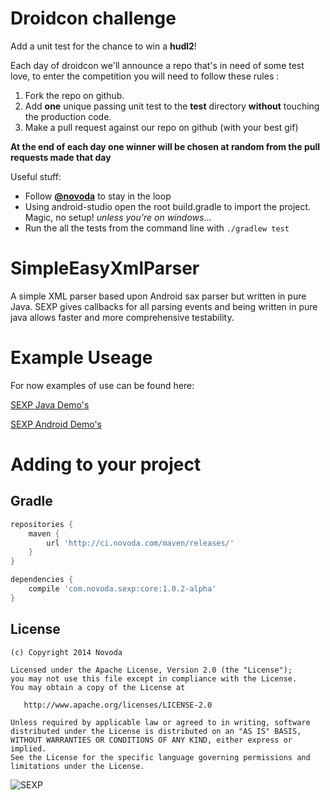 Droidcon challenge
==

Add a unit test for the chance to win a **hudl2**!

Each day of droidcon we'll announce a repo that's in need of some test love, to enter the competition you will need to follow these rules :

1. Fork the repo on github.
2. Add **one** unique passing unit test to the **test** directory **without** touching the production code.
3. Make a pull request against our repo on github (with your best gif)

**At the end of each day one winner will be chosen at random from the pull requests made that day**

Useful stuff:

- Follow **[@novoda](http://twitter.com/novoda)** to stay in the loop
- Using android-studio open the root build.gradle to import the project. Magic, no setup! *unless you're on windows*...
- Run the all the tests from the command line with `./gradlew test`


SimpleEasyXmlParser
===================

A simple XML parser based upon Android sax parser but written in pure Java. SEXP gives callbacks for all parsing events and being written in pure java allows faster and more comprehensive testability.

Example Useage
===============


For now examples of use can be found here:


[SEXP Java Demo's](https://github.com/novoda/SimpleEasyXmlParser/tree/master/demo/src/main/java/com/novoda/demo)

[SEXP Android Demo's](https://github.com/novoda/SimpleEasyXmlParser/tree/master/demo/src/main/java/com/novoda/demoAndroid)

Adding to your project
======

Gradle
-
````groovy
repositories {
    maven {
        url 'http://ci.novoda.com/maven/releases/'
    }
}
`````

````groovy
dependencies {
    compile 'com.novoda.sexp:core:1.0.2-alpha'
}
````

License
-------

    (c) Copyright 2014 Novoda

    Licensed under the Apache License, Version 2.0 (the "License");
    you may not use this file except in compliance with the License.
    You may obtain a copy of the License at

       http://www.apache.org/licenses/LICENSE-2.0

    Unless required by applicable law or agreed to in writing, software
    distributed under the License is distributed on an "AS IS" BASIS,
    WITHOUT WARRANTIES OR CONDITIONS OF ANY KIND, either express or implied.
    See the License for the specific language governing permissions and
    limitations under the License.

![SEXP](/professor_sexp.jpg)
